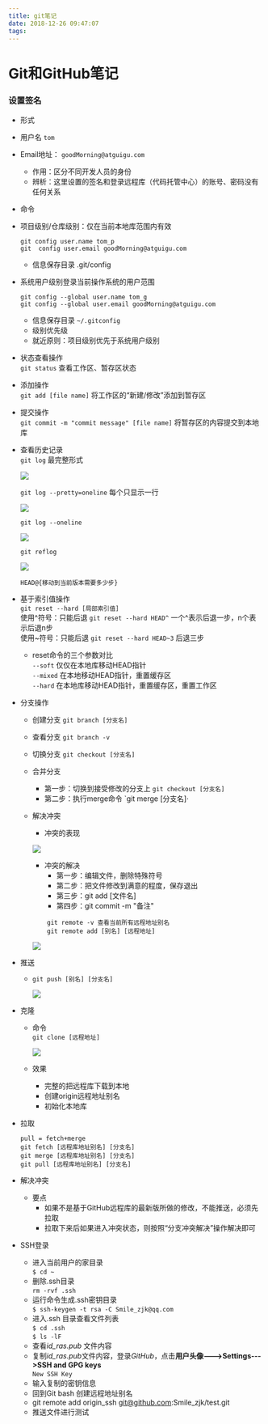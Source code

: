 ```yaml
---
title: git笔记
date: 2018-12-26 09:47:07
tags:
---
```

# Git和GitHub笔记



### 设置签名
* 形式
 * 用户名   `tom`
 * Email地址： `goodMorning@atguigu.com`
	* 作用：区分不同开发人员的身份
	* 辨析：这里设置的签名和登录远程库（代码托管中心）的账号、密码没有任何关系
* 命令
 * 项目级别/仓库级别：仅在当前本地库范围内有效
   	```
    git config user.name tom_p
    git  config user.email goodMorning@atguigu.com
	```
   * 信息保存目录 .git/config
 * 系统用户级别登录当前操作系统的用户范围
	```
	git config --global user.name tom_g
	git config --global user.email goodMorning@atguigu.com
	```
	* 信息保存目录 `~/.gitconfig`
	* 级别优先级
	* 就近原则：项目级别优先于系统用户级别
 * 状态查看操作   
 	`git status`  查看工作区、暂存区状态  
 * 添加操作  
	 `git add [file name]` 将工作区的“新建/修改”添加到暂存区  
 * 提交操作  
	 `git commit -m "commit message" [file name]` 将暂存区的内容提交到本地库  
 * 查看历史记录  
	 `git log` 最完整形式    

	 ![](http://wx2.sinaimg.cn/mw690/005P5V6Qly1fyjuucqe7mj30d802ngli.jpg)  

	 `git log --pretty=oneline`  每个只显示一行  

	 ![](http://wx4.sinaimg.cn/mw690/005P5V6Qly1fyju6qd96sj30hq01k3yg.jpg)   

	 `git log --oneline`  

	 ![](http://wx2.sinaimg.cn/mw690/005P5V6Qly1fyju6qdc2rj308n01iq2r.jpg)   

	 `git reflog`

	 ![](http://wx3.sinaimg.cn/mw690/005P5V6Qly1fyju6qdabyj30dt01ojr9.jpg) 

	 `HEAD@{移动到当前版本需要多少步}`  
 * 基于索引值操作  
 	`git reset --hard [局部索引值]`  
    使用^符号：只能后退   `git reset --hard HEAD^`    一个^表示后退一步，n个表示后退n步  
	使用~符号：只能后退   `git reset --hard HEAD~3` 后退三步  
   * reset命令的三个参数对比  
   `--soft` 仅仅在本地库移动HEAD指针  
   `--mixed` 在本地移动HEAD指针，重置缓存区  
   `--hard` 在本地库移动HEAD指针，重置缓存区，重置工作区
 * 分支操作
	* 创建分支
	`git branch [分支名]`
	* 查看分支
	`git branch -v`
	* 切换分支
	`git checkout [分支名]`
	* 合并分支
		* 第一步：切换到接受修改的分支上
		`git checkout [分支名]`
		* 第二步：执行merge命令
		`git merge [分支名]·
	* 解决冲突
	    * 冲突的表现  

		![](http://wx3.sinaimg.cn/mw690/005P5V6Qly1fyju6qh03ej30j506aadb.jpg)

		* 冲突的解决
			* 第一步：编辑文件，删除特殊符号
			* 第二步：把文件修改到满意的程度，保存退出
			* 第三步：git add [文件名]
			* 第四步：git commit -m "备注"  

		```
			git remote -v 查看当前所有远程地址别名
			git remote add [别名] [远程地址]
		```
		![](http://wx4.sinaimg.cn/mw690/005P5V6Qly1fyjuva8t0ej30c9044jtq.jpg)
	
* 推送  
	* `git push [别名] [分支名]`  

		![](http://wx1.sinaimg.cn/mw690/005P5V6Qly1fyjuvcyotzj30bw044jty.jpg)
* 克隆  
	* 命令  
	`git clone [远程地址]`  

		![](http://wx4.sinaimg.cn/mw690/005P5V6Qly1fyjuva8t0ej30c9044jtq.jpg)
	* 效果  
		* 完整的把远程库下载到本地
		* 创建origin远程地址别名
		* 初始化本地库
* 拉取  
	```
	pull = fetch+merge
	git fetch [远程库地址别名] [分支名]
	git merge [远程库地址别名] [分支名]
	git pull [远程库地址别名] [分支名]
	```	
* 解决冲突
	* 要点
		* 如果不是基于GitHub远程库的最新版所做的修改，不能推送，必须先拉取
		* 拉取下来后如果进入冲突状态，则按照“分支冲突解决”操作解决即可
* SSH登录
	* 进入当前用户的家目录  
	`$ cd ~`
	* 删除.ssh目录  
	`rm -rvf .ssh`
	* 运行命令生成.ssh密钥目录  
	`$ ssh-keygen -t rsa -C Smile_zjk@qq.com`
	* 进入.ssh 目录查看文件列表  
	`$ cd .ssh`  
	`$ ls -lF`
	* 查看*id_ras.pub* 文件内容
	* 复制*id_ras.pub*文件内容，登录*GitHub*，点击**用户头像--->Settings--->SSH and GPG keys**  
	`New SSH Key`
	* 输入复制的密钥信息
	* 回到Git bash 创建远程地址别名
	* git remote add origin_ssh git@github.com:Smile_zjk/test.git
	* 推送文件进行测试

